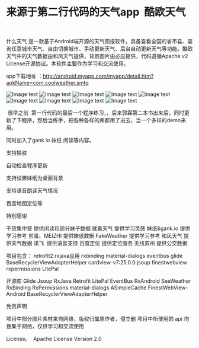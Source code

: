 来源于第二行代码的天气app  酷欧天气  
===========
 
 
 
什么天气 是一款基于Android端开源的天气预报软件，具备查看全国的省市县、查询任意城市天气、自由切换城市、手动更新天气、后台自动更新天气等功能。酷欧天气中的天气数据由和风天气提供，背景图片由必应提供，代码遵循Apache v2 License开源协议。本软件主要作为学习和交流使用。

app下载地址 ：http://android.myapp.com/myapp/detail.htm?apkName=com.coolweather.smtq

![Image text](https://raw.githubusercontent.com/zzzengxiaoxian/weathercool/master/image-folder/15355966161778294.jpg)
![Image text](https://raw.githubusercontent.com/zzzengxiaoxian/weathercool/master/image-folder/283740068664274122.jpg)
![Image text](https://raw.githubusercontent.com/zzzengxiaoxian/weathercool/master/image-folder/340433258101228469.jpg)
![Image text](https://raw.githubusercontent.com/zzzengxiaoxian/weathercool/master/image-folder/402151671844005897.jpg)
![Image text](https://raw.githubusercontent.com/zzzengxiaoxian/weathercool/master/image-folder/638565585259599875.jpg)
![Image text](https://raw.githubusercontent.com/zzzengxiaoxian/weathercool/master/image-folder/649131001966007563.jpg)
![Image text](https://raw.githubusercontent.com/zzzengxiaoxian/weathercool/master/image-folder/671867266539110694.jpg)
![Image text](https://raw.githubusercontent.com/zzzengxiaoxian/weathercool/master/image-folder/804813871840855184.jpg)
![Image text](https://raw.githubusercontent.com/zzzengxiaoxian/weathercool/master/image-folder/822473535975047878.jpg)


 很早之前  第一行代码的最后一个程序练习，，后来郭霖第二本书出来后，同时更新了下程序，然后当练手，把各种各样的库都用了进去，当一个多样的demo来用。
 
 同时加入了gank io 妹纸 闲读等内容。
 
 支持换肤 
 
 自动检查程序更新
 
 支持设置妹纸为桌面背景
 
 支持语音朗读天气情况
 
 百度地图定位等
 
 特别感谢 

干货集中营 提供闲读和部分妹子数据
就看天气 提供学习灵感
妹纸&gank.io 提供学习参考
煎蛋、MEIZHI 提供妹纸数据
FakeWeather 提供学习参考
和风天气 提供天气数据
讯飞  提供语音支持
百度定位 提供定位服务
无线苏州 提供公交数据


 项目包含：
 retrofit2 rxjava应用 rxbinding
 material-dialogs
 eventbus
 glide
 BaseRecyclerViewAdapterHelper
 cardview-v7:25.0.0
 jsoup
 finestwebview
 rxpermissions
 LitePal
 
 开源库
Glide
Jsoup
RxJava
Retrofit
LitePal
EventBus
RxAndroid
SeeWeather
RxBinding
RxPermissions
material-dialogs
ASimpleCache
FinestWebView-Android
BaseRecyclerViewAdapterHelper
 
 
 免责声明

项目中部分图片素材来自网络，版权归属原作者，侵立删
项目中所使用的 api 均搜集于网络，仅供学习和交流使用
 
 License。 
Apache License Version 2.0

